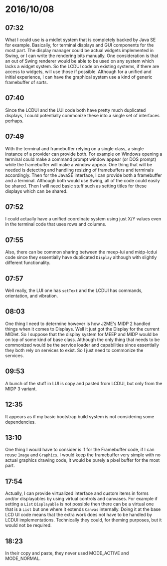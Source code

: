 # 2016/10/08

## 07:32

What I could use is a midlet system that is completely backed by Java SE for
example. Basically, for terminal displays and GUI components for the most
part. The display manager could be actual widgets implemented in Swing, or I
can write the rendering bits manually. One consideration is that an out of
Swing renderer would be able to be used on any system which lacks a widget
system. So the LCDUI code on existing systems, if there are access to
widgets, will use those if possible. Although for a unified and initial
experience, I can have the graphical system use a kind of generic framebuffer
of sorts.

## 07:40

Since the LCDUI and the LUI code both have pretty much duplicated displays,
I could potentially commonize these into a single set of interfaces perhaps.

## 07:49

With the terminal and framebuffer relying on a single class, a single instance
of a provider can provide both. For example on Windows opening a terminal
could make a command prompt window appear (or DOS prompt) while the
framebuffer will make a window appear. One thing that will be needed is
detecting and handling resizing of framebuffers and terminals accordingly.
Then for the JavaSE interface, I can provide both a framebuffer and a
terminal. Although both would use Swing, all of the code could easily be
shared. Then I will need basic stuff such as setting titles for these displays
which can be shared.

## 07:52

I could actually have a unified coordinate system using just X/Y values even
in the terminal code that uses rows and columns.

## 07:55

Also, there can be common sharing between the meep-lui and midp-lcdui code
since they essentially have duplicated `Display` although with slightly
different functionality.

## 07:57

Well really, the LUI one has `setText` and the LCDUI has commands,
orientation, and vibration.

## 08:03

One thing I need to determine however is how J2ME's MIDP 2 handled things
when it comes to Displays. Well it just got the Display for the current
MIDlet. So I suppose that the display system for MEEP and MIDP would be
on top of some kind of base class. Although the only thing that needs to
be commonized would be the service loader and capabilities since
essentially they both rely on services to exist. So I just need to
commonize the services.

## 09:53

A bunch of the stuff in LUI is copy and pasted from LCDUI, but only from
the MIDP 3 variant.

## 12:35

It appears as if my basic bootstrap build system is not considering some
dependencies.

## 13:10

One thing I would have to consider is if for the Framebuffer code, if I can
reuse `Image` and `Graphics`. I would keep the framebuffer very simple with
no actual graphics drawing code, it would be purely a pixel buffer for the
most part.

## 17:54

Actually, I can provide virtualized interface and custom items in forms
and/or displayables by using virtual controls and canvases. For example if
setting a `List` `Displayable` is not possible then there can be a virtual
one that is a `List` but one where it extends `Canvas` internally. Doing it
at the base LCD UI code means that the extra work does not have to be handled
by LCDUI implementations. Technically they could, for theming purposes, but it
would not be required.

## 18:23

In their copy and paste, they never used MODE_ACTIVE and MODE_NORMAL.
